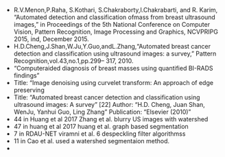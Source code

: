 - R.V.Menon,P.Raha, S.Kothari, S.Chakraborty,I.Chakrabarti, and R. Karim, “Automated detection and classification ofmass from breast ultrasound images,” in Proceedings of the 5th National Conference on Computer Vision, Pattern Recognition, Image Processing and Graphics, NCVPRIPG 2015, ind, December 2015.
- H.D.Cheng,J.Shan,W.Ju,Y.Guo,andL.Zhang,“Automated breast cancer detection and classification using ultrasound images: a survey,” Pattern Recognition,vol.43,no.1,pp.299– 317, 2010.
- “Computeraided diagnosis of breast masses using quantified BI-RADS findings”
- Title: “Image denoising using curvelet transform: An approach of edge preserving
- Title: “Automated breast cancer detection and classification using ultrasound images: A survey” [22] Author: “H.D. Cheng, Juan Shan, WenJu, Yanhui Guo, Ling Zhang” Publication: “Elsevier (2010)”
- 44 in Huang et al 2017 Zhang et al. blurry US images with watershed
- 47 in huang et al 2017 huang et al. graph based segmentation
- 7 in RDAU-NET viramni et al. 6 despeckling filter algorithmss
- 11 in Cao et al. used a watershed segmentaion method.
- 